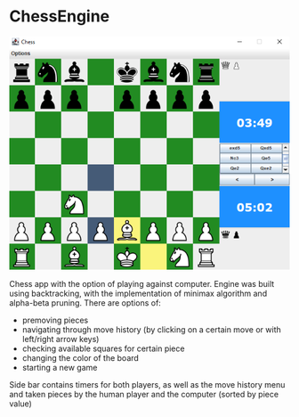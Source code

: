 # ChessEngine
![](res/preview.png)

Chess app with the option of playing against computer. Engine was built using backtracking, with the implementation of minimax algorithm and alpha-beta pruning.
There are options of:
- premoving pieces
- navigating through move history (by clicking on a certain move or with left/right arrow keys)
- checking available squares for certain piece
- changing the color of the board
- starting a new game

Side bar contains timers for both players, as well as the move history menu and taken pieces by the human player and the computer (sorted by piece value)
